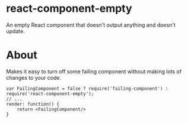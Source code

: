 # react-component-empty
An empty React component that doesn't output anything and doesn't update.

About
=====
Makes it easy to turn off some failing component without making lots of changes to your code.

    var FailingComponent = false ? require('failing-component') : require('react-component-empty');
    // ...
    render: function() {
        return <FailingComponent/>
    }
